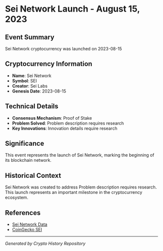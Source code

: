 # Sei Network Launch - August 15, 2023

## Event Summary
Sei Network cryptocurrency was launched on 2023-08-15

## Cryptocurrency Information
- **Name**: Sei Network
- **Symbol**: SEI
- **Creator**: Sei Labs
- **Genesis Date**: 2023-08-15

## Technical Details
- **Consensus Mechanism**: Proof of Stake
- **Problem Solved**: Problem description requires research
- **Key Innovations**: Innovation details require research

## Significance
This event represents the launch of Sei Network, marking the beginning of its blockchain network.

## Historical Context
Sei Network was created to address Problem description requires research. This launch represents an important milestone in the cryptocurrency ecosystem.

## References
- [Sei Network Data](../cryptocurrencies/sei.json)
- [CoinGecko SEI](https://www.coingecko.com/en/coins/sei)

---
*Generated by Crypto History Repository*
